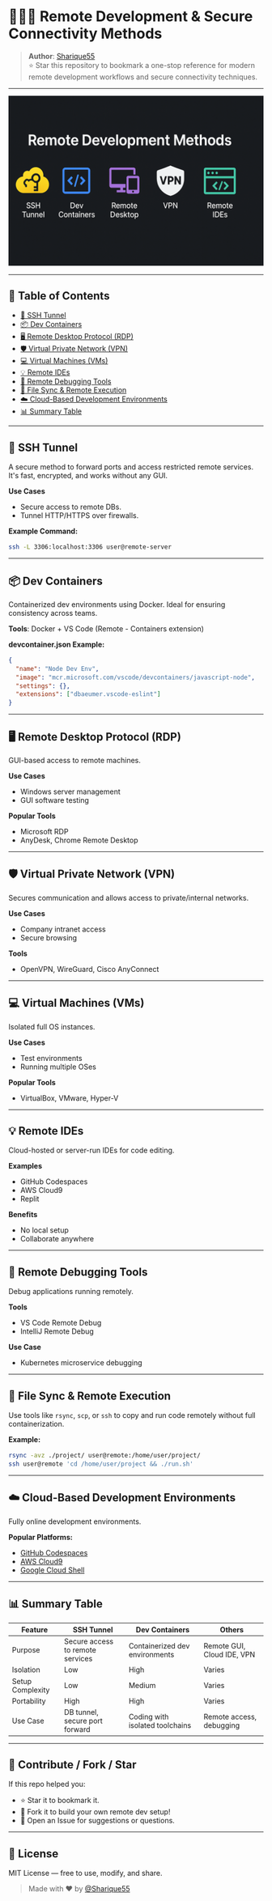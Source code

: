 # 🔐🧑‍💻 Remote Development & Secure Connectivity Methods

> **Author**: [Sharique55](https://github.com/Sharique55)  
> ⭐ Star this repository to bookmark a one-stop reference for modern remote development workflows and secure connectivity techniques.

---

<!-- [![Remote Development Methods Banner](./remote-dev-methods-banner.png)](https://github.com/Sharique55/remote-dev-methods) -->
![Remote Development Methods Banner](./remote-dev-methods-banner.png)

---

## 📌 Table of Contents

- [🌉 SSH Tunnel](#-ssh-tunnel)
- [📦 Dev Containers](#-dev-containers)
- [🖥️ Remote Desktop Protocol (RDP)](#️-remote-desktop-protocol-rdp)
- [🛡️ Virtual Private Network (VPN)](#️-virtual-private-network-vpn)
- [💻 Virtual Machines (VMs)](#-virtual-machines-vms)
- [💡 Remote IDEs](#-remote-ides)
- [🐞 Remote Debugging Tools](#-remote-debugging-tools)
- [🔄 File Sync & Remote Execution](#-file-sync--remote-execution)
- [☁️ Cloud-Based Development Environments](#️-cloud-based-development-environments)
- [📊 Summary Table](#-summary-table)

---

## 🌉 SSH Tunnel

A secure method to forward ports and access restricted remote services. It's fast, encrypted, and works without any GUI.

**Use Cases**
- Secure access to remote DBs.
- Tunnel HTTP/HTTPS over firewalls.

**Example Command:**
```bash
ssh -L 3306:localhost:3306 user@remote-server
```

---

## 📦 Dev Containers

Containerized dev environments using Docker. Ideal for ensuring consistency across teams.

**Tools**: Docker + VS Code (Remote - Containers extension)

**devcontainer.json Example:**
```json
{
  "name": "Node Dev Env",
  "image": "mcr.microsoft.com/vscode/devcontainers/javascript-node",
  "settings": {},
  "extensions": ["dbaeumer.vscode-eslint"]
}
```

---

## 🖥️ Remote Desktop Protocol (RDP)

GUI-based access to remote machines.

**Use Cases**
- Windows server management
- GUI software testing

**Popular Tools**
- Microsoft RDP
- AnyDesk, Chrome Remote Desktop

---

## 🛡️ Virtual Private Network (VPN)

Secures communication and allows access to private/internal networks.

**Use Cases**
- Company intranet access
- Secure browsing

**Tools**
- OpenVPN, WireGuard, Cisco AnyConnect

---

## 💻 Virtual Machines (VMs)

Isolated full OS instances.

**Use Cases**
- Test environments
- Running multiple OSes

**Popular Tools**
- VirtualBox, VMware, Hyper-V

---

## 💡 Remote IDEs

Cloud-hosted or server-run IDEs for code editing.

**Examples**
- GitHub Codespaces
- AWS Cloud9
- Replit

**Benefits**
- No local setup
- Collaborate anywhere

---

## 🐞 Remote Debugging Tools

Debug applications running remotely.

**Tools**
- VS Code Remote Debug
- IntelliJ Remote Debug

**Use Case**
- Kubernetes microservice debugging

---

## 🔄 File Sync & Remote Execution

Use tools like `rsync`, `scp`, or `ssh` to copy and run code remotely without full containerization.

**Example:**
```bash
rsync -avz ./project/ user@remote:/home/user/project/
ssh user@remote 'cd /home/user/project && ./run.sh'
```

---

## ☁️ Cloud-Based Development Environments

Fully online development environments.

**Popular Platforms:**
- [GitHub Codespaces](https://github.com/features/codespaces)
- [AWS Cloud9](https://aws.amazon.com/cloud9/)
- [Google Cloud Shell](https://cloud.google.com/shell)

---

## 📊 Summary Table

| Feature               | SSH Tunnel                          | Dev Containers                      | Others                        |
|-----------------------|--------------------------------------|-------------------------------------|-------------------------------|
| Purpose               | Secure access to remote services     | Containerized dev environments      | Remote GUI, Cloud IDE, VPN    |
| Isolation             | Low                                  | High                                | Varies                        |
| Setup Complexity      | Low                                  | Medium                              | Varies                        |
| Portability           | High                                 | High                                | Varies                        |
| Use Case              | DB tunnel, secure port forward       | Coding with isolated toolchains     | Remote access, debugging      |

---

## 📎 Contribute / Fork / Star

If this repo helped you:
- ⭐ Star it to bookmark it.
- 🍴 Fork it to build your own remote dev setup!
- 💬 Open an Issue for suggestions or questions.

---

## 📢 License

MIT License — free to use, modify, and share.

> Made with ❤️ by [@Sharique55](https://github.com/Sharique55)
